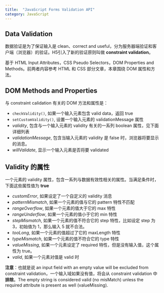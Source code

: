 ```yaml
---
title:  "JavaScript Forms Validation API"
category: JavaScript
---
```

## Data Validation

数据验证是为了保证输入是 clean、correct and useful，分为服务器端验证和客户端（浏览器）的验证。H5引入了新的验证原则叫做 **constraint validation**。

基于 HTML Input Attributes，CSS Pseudo Selectors，DOM Properties and Methods。前两者内容参考 HTML 和 CSS 部分文章，本章围绕 DOM 属性和方法。

<!--more-->

## DOM Methods and Properties

与 constraint calidation 有关的 DOM 方法和属性是：

+ `checkValidity()`, 如果一个输入元素包含 valid data，返回 true
+ `setCustomValidity()`, 设置一个输入元素的 validationMessage 属性
+ _validity_, 包含与一个输入元素的 validity 有关的一系列 boolean 属性，见下面详细列表
+ _validationMessage_, 包含当输入元素的 validity 是 false 时，浏览器将要显示的消息。
+ _willValidate_, 显示一个输入元素是否将要 validated

## Validity 的属性

一个元素的 validity 属性，包含一系列与数据有效性相关的属性。当满足条件时，下面这些属性值为 **true**

+ _customError_, 如果设定了一个自定义的 validity 消息
+ _patternMismatch_, 如果一个元素的值与它的 pattern 特性不匹配
+ _rangeOverflow_, 如果一个元素的值大于它的 max 特性
+ _rangeUnderflow_, 如果一个元素的值小于它的 min 特性
+ _stepMismatch_, 如果一个元素的值不符合它的 step 特性，比如设定 step 为 3，初始值为 1，那么输入 5 就不合法。
+ _tooLong_, 如果一个元素的值超过了它的 maxLength 特性
+ _typeMismatch_, 如果一个元素的值不符合它的 type 特性
+ _valueMissing_, 如果一个元素设定了 required 特性，但是没有输入值，这个属性为 true。
+ _valid_, 如果一个元素对值是 valid 时

**注意**：也就是说 <span class="blue-text">an input field with an empty value will be excluded from constraint validation</span>，一个输入域如果没有值，将会从 constraint validation 中**排除**。The empty string is considered valid (no misMatch) unless the required attribute is present as well (valueMissing).
